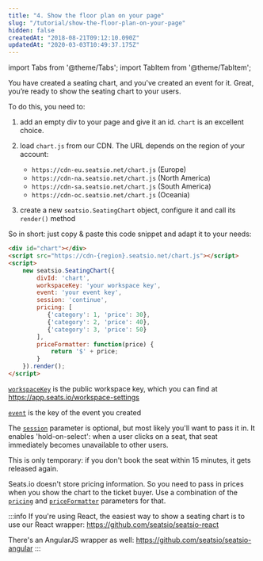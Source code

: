 ```yaml
---
title: "4. Show the floor plan on your page"
slug: "/tutorial/show-the-floor-plan-on-your-page"
hidden: false
createdAt: "2018-08-21T09:12:10.090Z"
updatedAt: "2020-03-03T10:49:37.175Z"
---
```


import Tabs from '@theme/Tabs';
import TabItem from '@theme/TabItem';

You have created a seating chart, and you've created an event for it. Great, you’re ready to show the seating chart to your users.

To do this, you need to: 

1. add an empty div to your page and give it an id. `chart` is an excellent choice.
2. load `chart.js` from our CDN. The URL depends on the region of your account:
   
   - `https://cdn-eu.seatsio.net/chart.js` (Europe) 
   - `https://cdn-na.seatsio.net/chart.js` (North America) 
   - `https://cdn-sa.seatsio.net/chart.js` (South America) 
   - `https://cdn-oc.seatsio.net/chart.js` (Oceania)
   
3. create a new `seatsio.SeatingChart` object, configure it and call its `render()` method

So in short: just copy & paste this code snippet and adapt it to your needs:

```html
<div id="chart"></div>
<script src="https://cdn-{region}.seatsio.net/chart.js"></script>
<script>
    new seatsio.SeatingChart({
        divId: 'chart',
        workspaceKey: 'your workspace key',
        event: 'your event key',
        session: 'continue',
        pricing: [
           {'category': 1, 'price': 30}, 
           {'category': 2, 'price': 40}, 
           {'category': 3, 'price': 50}
        ],
        priceFormatter: function(price) {
            return '$' + price;
        }
    }).render();
</script>
```

[`workspaceKey`](/docs/renderer/config-workspacekey) is the public workspace key, which you can find at https://app.seats.io/workspace-settings

[`event`](/docs/renderer/config-event) is the key of the event you created

The [`session`](/docs/renderer/config-session) parameter is optional, but most likely you'll want to pass it in. It enables
'hold-on-select': when a user clicks on a seat, that seat immediately becomes unavailable to other users.

This is only temporary: if you don't book the seat within 15 minutes, it gets released again.

Seats.io doesn't store pricing information. So you need to pass in prices when you show the chart to the ticket buyer.
Use a combination of the [`pricing`](/docs/renderer/config-pricing) and [`priceFormatter`](/docs/renderer/config-priceformatter) parameters for that.

:::info 
If you're using React, the easiest way to show a seating chart is to use our React wrapper: https://github.com/seatsio/seatsio-react

There's an AngularJS wrapper as well: https://github.com/seatsio/seatsio-angular
:::

